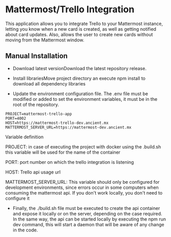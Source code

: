 # Mattermost/Trello Integration

This application allows you to integrate Trello to your 
Mattermost instance, letting you know when a new 
card is created, as well as getting notified about card 
updates. 
Also, allows the user to create new cards without 
moving from the Mattermost window.

## Manual Installation
*  Download latest versionDownload the latest repository release.

*  Install librariesMove project directory an execute npm install to download all dependency libraries

*  Update the environment configuration file. The .env file must be modified or added to set the environment variables, it must be in the root of the repository.

```
PROJECT=mattermost-trello-app
PORT=4002
HOST=https://mattermost-trello-dev.ancient.mx
MATTERMOST_SERVER_URL=https://mattermost-dev.ancient.mx
```

Variable definition

PROJECT: in case of executing the project with docker using the .build.sh this variable will be used for the name of the container

PORT: port number on which the trello integration is listening

HOST: Trello api usage url

MATTERMOST_SERVER_URL: This variable should only be configured for development environments, since errors occur in some computers when consuming the mattermost api.
If you don't work locally, you don't need to configure it

* Finally, the ./build.sh file must be executed to create the api container and expose it locally or on the server, depending on the case required. In the same way, the api can be started locally by executing the npm run dev command, this will start a daemon that will be aware of any change in the code.


